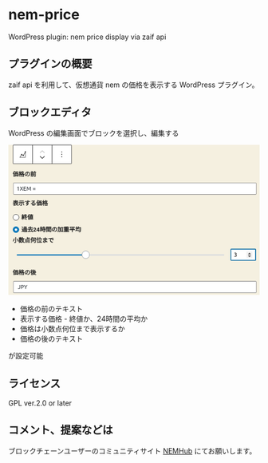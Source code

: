 # nem-price
WordPress plugin: nem price display via zaif api

## プラグインの概要
zaif api を利用して、仮想通貨 nem の価格を表示する WordPress プラグイン。

## ブロックエディタ
WordPress の編集画面でブロックを選択し、編集する

![編集画面](img/nem-price-edit.png)

* 価格の前のテキスト
* 表示する価格 - 終値か、24時間の平均か
* 価格は小数点何位まで表示するか
* 価格の後のテキスト

が設定可能

## ライセンス
GPL ver.2.0 or later

## コメント、提案などは
ブロックチェーンユーザーのコミュニティサイト [NEMHub](https://community.nem.io/signup/Wnucqh8gBF) にてお願いします。